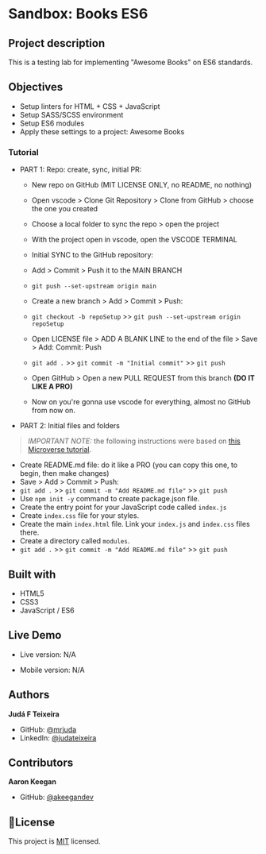 # Sandbox: Books ES6
## Project description
This is a testing lab for implementing "Awesome Books" on ES6 standards.

## Objectives
- Setup linters for HTML + CSS + JavaScript
- Setup SASS/SCSS environment
- Setup ES6 modules
- Apply these settings to a project: Awesome Books
### Tutorial
- PART 1: Repo: create, sync, initial PR:
  - New repo on GitHub (MIT LICENSE ONLY, no README, no nothing)
  - Open vscode > Clone Git Repository > Clone from GitHub > choose the one you created
  - Choose a local folder to sync the repo > open the project
  - With the project open in vscode, open the VSCODE TERMINAL
  - Initial SYNC to the GitHub repository:
  - Add > Commit > Push it to the MAIN BRANCH
  - `git push --set-upstream origin main`
  - Create a new branch > Add > Commit > Push:
  - `git checkout -b repoSetup` >> `git push --set-upstream origin repoSetup`
  - Open LICENSE file > ADD A BLANK LINE to the end of the file > Save > Add: Commit: Push
  - `git add .` >> `git commit -m "Initial commit"` >> `git push`
  - Open GitHub > Open a new PULL REQUEST from this branch **(DO IT LIKE A PRO)**

  - Now on you're gonna use vscode for everything, almost no GitHub from now on.

- PART 2: Initial files and folders
> *IMPORTANT NOTE:* the following instructions were based on [this Microverse tutorial](https://github.com/microverseinc/curriculum-javascript/blob/main/books/books_with_es6.md).
  - Create README.md file: do it like a PRO (you can copy this one, to begin, then make changes)
  - Save > Add > Commit > Push:
  - `git add .` >> `git commit -m "Add README.md file"` >> `git push`
  - Use `npm init -y` command to create package.json file.
  - Create the entry point for your JavaScript code called `index.js`
  - Create `index.css` file for your styles.
  - Create the main `index.html` file. Link your `index.js` and `index.css` files there.
  - Create a directory called `modules`.
  - `git add .` >> `git commit -m "Add README.md file"` >> `git push`

## Built with
- HTML5
- CSS3
- JavaScript / ES6

## Live Demo
- Live version: N/A

- Mobile version: N/A

## Authors
**Judá F Teixeira**
- GitHub: [@mrjuda](https://github.com/mrjuda "Judá Teixeira's GitHub profile")
- LinkedIn: [@judateixeira](https://www.linkedin.com/in/judateixeira "Judá Teixeira's Linkedin profile")

## Contributors
**Aaron Keegan**
- GitHub: [@akeegandev](https://github.com/akeegandev "Aaron Keegan's GitHub profile")

## 📝License
This project is [MIT](https://github.com/mrjuda/linked-list/blob/main/LICENSE) licensed.
